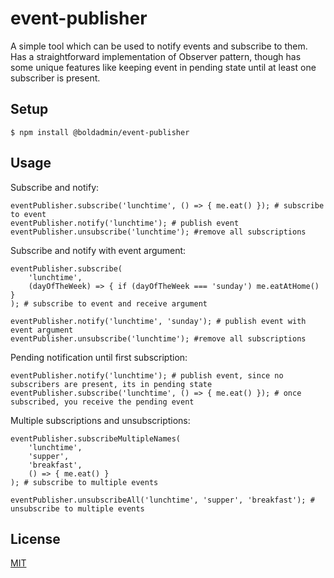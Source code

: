 # event-publisher
A simple tool which can be used to notify events and subscribe to them.
Has a straightforward implementation of Observer pattern, though has some unique
features like keeping event in pending state until at least one subscriber is present.

## Setup

```
$ npm install @boldadmin/event-publisher
```

## Usage

Subscribe and notify:
```
eventPublisher.subscribe('lunchtime', () => { me.eat() }); # subscribe to event
eventPublisher.notify('lunchtime'); # publish event
eventPublisher.unsubscribe('lunchtime'); #remove all subscriptions
```

Subscribe and notify with event argument:
```
eventPublisher.subscribe(
    'lunchtime',
    (dayOfTheWeek) => { if (dayOfTheWeek === 'sunday') me.eatAtHome() }
); # subscribe to event and receive argument
    
eventPublisher.notify('lunchtime', 'sunday'); # publish event with event argument
eventPublisher.unsubscribe('lunchtime'); #remove all subscriptions
```

Pending notification until first subscription:
```
eventPublisher.notify('lunchtime'); # publish event, since no subscribers are present, its in pending state
eventPublisher.subscribe('lunchtime', () => { me.eat() }); # once subscribed, you receive the pending event
```

Multiple subscriptions and unsubscriptions:
```
eventPublisher.subscribeMultipleNames(
    'lunchtime',
    'supper',
    'breakfast',
    () => { me.eat() }
); # subscribe to multiple events

eventPublisher.unsubscribeAll('lunchtime', 'supper', 'breakfast'); # unsubscribe to multiple events
```

## License
[MIT](https://choosealicense.com/licenses/mit/)
